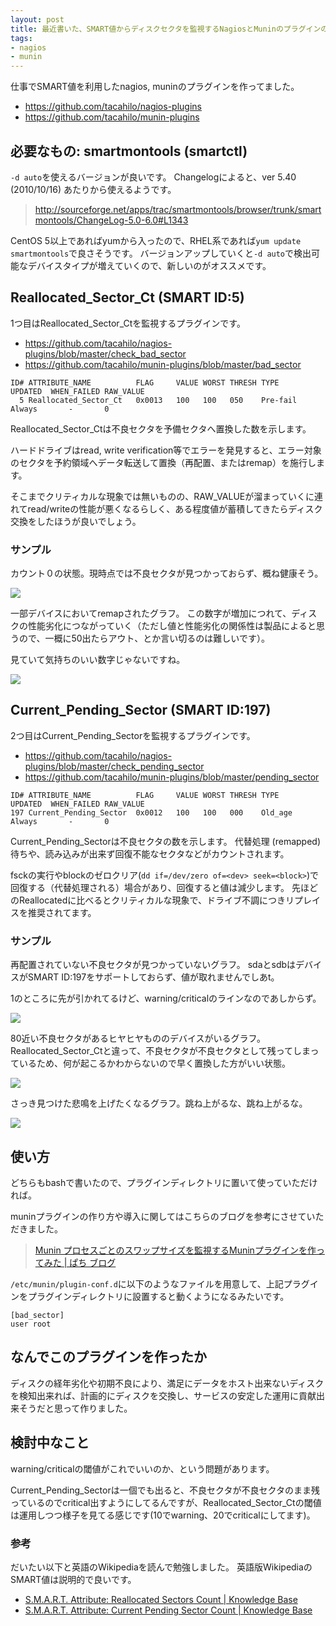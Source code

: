 ```yaml
---
layout: post
title: 最近書いた、SMART値からディスクセクタを監視するNagiosとMuninのプラグインの紹介
tags: 
- nagios
- munin
---
```

仕事でSMART値を利用したnagios, muninのプラグインを作ってました。

 * https://github.com/tacahilo/nagios-plugins
 * https://github.com/tacahilo/munin-plugins

## 必要なもの: smartmontools (smartctl)

`-d auto`を使えるバージョンが良いです。
Changelogによると、ver 5.40 (2010/10/16) あたりから使えるようです。

> http://sourceforge.net/apps/trac/smartmontools/browser/trunk/smartmontools/ChangeLog-5.0-6.0#L1343

CentOS 5以上であればyumから入ったので、RHEL系であれば`yum update smartmontools`で良さそうです。
バージョンアップしていくと`-d auto`で検出可能なデバイスタイプが増えていくので、新しいのがオススメです。

## Reallocated\_Sector\_Ct (SMART ID:5)

1つ目はReallocated\_Sector\_Ctを監視するプラグインです。

 * https://github.com/tacahilo/nagios-plugins/blob/master/check_bad_sector
 * https://github.com/tacahilo/munin-plugins/blob/master/bad_sector

```
ID# ATTRIBUTE_NAME          FLAG     VALUE WORST THRESH TYPE      UPDATED  WHEN_FAILED RAW_VALUE
  5 Reallocated_Sector_Ct   0x0013   100   100   050    Pre-fail  Always       -       0
```

Reallocated\_Sector\_Ctは不良セクタを予備セクタへ置換した数を示します。

ハードドライブはread, write verification等でエラーを発見すると、エラー対象のセクタを予約領域へデータ転送して置換（再配置、またはremap）を施行します。

そこまでクリティカルな現象では無いものの、RAW\_VALUEが溜まっていくに連れてread/writeの性能が悪くなるらしく、ある程度値が蓄積してきたらディスク交換をしたほうが良いでしょう。

### サンプル

カウント０の状態。現時点では不良セクタが見つかっておらず、概ね健康そう。

![](/images/2014/04/24/reallocated_sector_ct_safe.png)

一部デバイスにおいてremapされたグラフ。
この数字が増加につれて、ディスクの性能劣化につながっていく（ただし値と性能劣化の関係性は製品によると思うので、一概に50出たらアウト、とか言い切るのは難しいです）。

見ていて気持ちのいい数字じゃないですね。

![](/images/2014/04/24/reallocated_sector_ct_unhealthy.png)

## Current\_Pending\_Sector (SMART ID:197)

2つ目はCurrent\_Pending\_Sectorを監視するプラグインです。

 * https://github.com/tacahilo/nagios-plugins/blob/master/check_pending_sector
 * https://github.com/tacahilo/munin-plugins/blob/master/pending_sector

```
ID# ATTRIBUTE_NAME          FLAG     VALUE WORST THRESH TYPE      UPDATED  WHEN_FAILED RAW_VALUE
197 Current_Pending_Sector  0x0012   100   100   000    Old_age   Always       -       0
```

Current\_Pending\_Sectorは不良セクタの数を示します。
代替処理 (remapped) 待ちや、読み込みが出来ず回復不能なセクタなどがカウントされます。

fsckの実行やblockのゼロクリア(`dd if=/dev/zero of=<dev> seek=<block>`)で回復する（代替処理される）場合があり、回復すると値は減少します。
先ほどのReallocatedに比べるとクリティカルな現象で、ドライブ不調につきリプレイスを推奨されてます。

### サンプル

再配置されていない不良セクタが見つかっていないグラフ。
sdaとsdbはデバイスがSMART ID:197をサポートしておらず、値が取れませんでしあt。

1のところに先が引かれてるけど、warning/criticalのラインなのであしからず。

![](/images/2014/04/24/current_pending_sector_safe.png)

80近い不良セクタがあるヒヤヒヤもののデバイスがいるグラフ。
Reallocated\_Sector\_Ctと違って、不良セクタが不良セクタとして残ってしまっているため、何が起こるかわからないので早く置換した方がいい状態。

![](/images/2014/04/24/current_pending_sector_unsafe.png)

さっき見つけた悲鳴を上げたくなるグラフ。跳ね上がるな、跳ね上がるな。

![](/images/2014/04/24/current_pending_sector_jumpup.png)

## 使い方

どちらもbashで書いたので、プラグインディレクトリに置いて使っていただければ。

muninプラグインの作り方や導入に関してはこちらのブログを参考にさせていただきました。

> [Munin プロセスごとのスワップサイズを監視するMuninプラグインを作ってみた | ぱち ブログ](http://www.maepachi.com/blog/entry/142)

`/etc/munin/plugin-conf.d`に以下のようなファイルを用意して、上記プラグインをプラグインディレクトリに設置すると動くようになるみたいです。

```
[bad_sector]
user root
```

## なんでこのプラグインを作ったか

ディスクの経年劣化や初期不良により、満足にデータをホスト出来ないディスクを検知出来れば、計画的にディスクを交換し、サービスの安定した運用に貢献出来そうだと思って作りました。

## 検討中なこと

warning/criticalの閾値がこれでいいのか、という問題があります。

Current\_Pending\_Sectorは一個でも出ると、不良セクタが不良セクタのまま残っているのでcritical出すようにしてるんですが、Reallocated\_Sector\_Ctの閾値は運用しつつ様子を見てる感じです(10でwarning、20でcriticalにしてます)。

### 参考

だいたい以下と英語のWikipediaを読んで勉強しました。
英語版WikipediaのSMART値は説明的で良いです。

 * [S.M.A.R.T. Attribute: Reallocated Sectors Count | Knowledge Base](https://kb.acronis.com/content/9105)
 * [S.M.A.R.T. Attribute: Current Pending Sector Count | Knowledge Base](https://kb.acronis.com/content/9133)

